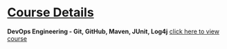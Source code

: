 # [Course Details](https://github.com/Muhammed-Javith/Udemy-MJ/blob/main/DevOps%20Engineering%20-%20Git%2C%20GitHub%2C%20Maven%2C%20JUnit%2C%20Log4j/Course%20Details.md)

**DevOps Engineering - Git, GitHub, Maven, JUnit, Log4j** [click here to view course](https://www.udemy.com/course/devops-engineering-git-github-maven-junit-log4j/)
